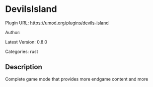 # DevilsIsland

Plugin URL: https://umod.org/plugins/devils-island

Author: 

Latest Version: 0.8.0

Categories: rust

## Description

Complete game mode that provides more endgame content and more
